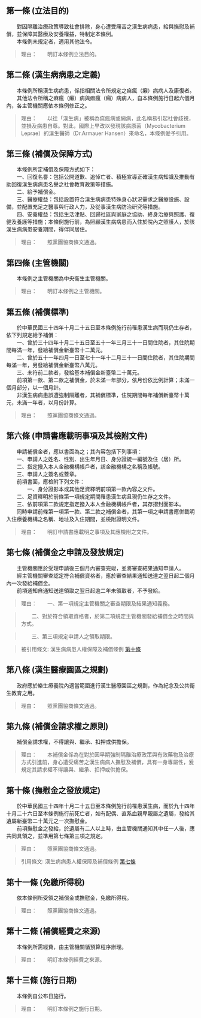 第一條 (立法目的)
-----------------
　　對因隔離治療政策導致社會排除，身心遭受痛苦之漢生病病患，給與撫慰及補償，並保障其醫療及安養權益，特制定本條例。  
　　本條例未規定者，適用其他法令。  
> 理由：　　明訂本條例立法目的。



第二條 (漢生病病患之定義)
-------------------------
　　本條例所稱漢生病病患，係指相關法令所規定之痲瘋（癩）病病人及康復者。  
　　其他法令所稱之痳瘋（癩）病與痲瘋（癩）病病人，自本條例施行日起六個月內，各主管機關應依本條例修正之。  
> 理由：　　以往「漢生病」被稱為痲瘋病或癩病，此名稱易引起社會歧視，並損及病患自尊。對此，國際上早改以發現該病原菌（Mycobacterium Leprae）的漢生醫師（Dr.Armauer Hansen）來命名，本條例爰予引用。



第三條 (補償及保障方式)
-----------------------
　　本條例所定補償及保障方式如下：  
　　一、回復名譽：包括公開道歉、追悼亡者、積極宣導正確漢生病知識及推動有助回復漢生病病患名譽之社會教育政策等措施。  
　　二、給予補償金。  
　　三、醫療權益：包括設置符合漢生病病患特殊身心狀況需求之醫療設施、設備，並配置充足之醫事與行政人力，及從事漢生病防治研究等措施。  
　　四、安養權益：包括生活津貼、回歸社區與家庭之協助、終身治療與照護、復健及養護等措施；本條例施行前，為照顧漢生病病患而入住於院內之照護人，於該漢生病病患安養期間，得伴同居住。  
> 理由：　　照黨團協商條文通過。



第四條 (主管機關)
-----------------
　　本條例之主管機關為中央衛生主管機關。  
> 理由：　　明訂本條例之主管機關。



第五條 (補償標準)
-----------------
　　於中華民國三十四年十月二十五日至本條例施行前罹患漢生病而現仍生存者，依下列規定給予補償：  
　　一、曾於三十四年十月二十五日至五十一年三月三十一日間住院者，其住院期間每滿一年，發給補償金新臺幣十二萬元。  
　　二、曾於五十一年四月一日至七十一年十二月三十一日間住院者，其住院期間每滿一年，另發給補償金新臺幣八萬元。  
　　三、未符前二款者，發給基本補償金新臺幣二十萬元。  
　　前項第一款、第二款之補償金，於未滿一年部分，依月份依比例計算；未滿一個月部分，以一個月計。  
　　非漢生病病患誤遭強制隔離者，其補償標準，住院期間每年補償新臺幣十萬元，未滿一年者，以月份計算。  
> 理由：　　照黨團協商條文通過。



第六條 (申請書應載明事項及其檢附文件)
-------------------------------------
　　申請補償金者，應以書面為之；其內容包括下列事項：  
　　一、申請人之姓名、性別、出生年月日、身分證統一編號及住（居）所。  
　　二、指定撥入本人金融機構帳戶者，該金融機構之名稱及帳號。  
　　三、申請人之簽名或蓋章。  
　　前項書面，應檢附下列文件：  
　　　　一、身分證影本或其他足資釋明前項第一款內容之文件。  
　　二、足資釋明於前條第一項規定期間罹患漢生病且現仍生存之文件。  
　　三、依前項第二款規定指定撥入本人金融機構帳戶者，其存摺封面影本。  
　　同時申請前條第一項第一款、第二款之補償金者，其第一項之申請書應併載明入住療養機構之名稱、地址及入住期間，並檢附證明文件。  
> 理由：　　明訂申請書應載明之事項及其應檢附之文件。



第七條 (補償金之申請及發放規定)
-------------------------------
　　主管機關應於受理申請後三個月內審查完竣，並將審查結果通知申請人。  
　　經主管機關審查認定符合補償資格者，應於審查結果通知送達之翌日起二個月內一次發給補償金。  
　　前項通知自通知送達領取之翌日起逾二年未領取者，不予發給。  
> 理由：　　一、第一項規定主管機關之審查期限及結果通知義務。

> 　　二、對於符合領取資格者，於第二項規定主管機關發給補償金之時間與方式。

> 　　三、第三項規定申請人之領取期限。

> 被引用條文: 漢生病病患人權保障及補償條例 [第十條](5145#第十條-撫慰金之發放規定)



第八條 (漢生醫療園區之規劃)
---------------------------
　　政府應於樂生療養院內適當範圍進行漢生醫療園區之規劃，作為紀念及公共衛生教育之用。  
> 理由：　　照黨團協商條文通過。



第九條 (補償金請求權之原則)
---------------------------
　　補償金請求權，不得讓與、繼承、扣押或供擔保。  
> 理由：　　本補償金係為在對於因早期強制隔離治療政策與有效藥物及治療方式引進前，身心遭受痛苦之漢生病病人撫慰及補償，具有一身專屬性，爰規定其請求權不得讓與、繼承、扣押或供擔保。



第十條 (撫慰金之發放規定)
-------------------------
　　於中華民國三十四年十月二十五日至本條例施行前罹患漢生病，而於九十四年十月二十六日至本條例施行前死亡者，如有配偶、直系血親卑親屬之遺屬，發給其遺屬新臺幣二十萬元之一次撫慰金。  
　　前項撫慰金之發給，於遺屬有二人以上時，由主管機關通知其中任一人後，應共同具領之，並準用第七條第三項之規定。  
> 理由：　　照黨團協商條文通過。

> 引用條文: 漢生病病患人權保障及補償條例 [第七條](5145#第七條-補償金之申請及發放規定)



第十一條 (免繳所得稅)
---------------------
　　依本條例所受領之補償金或撫慰金，免繳所得稅。  
> 理由：　　照黨團協商條文通過。



第十二條 (補償經費之來源)
-------------------------
　　本條例所需經費，由主管機關循預算程序辦理。  
> 理由：　　明訂本條例經費之來源。



第十三條 (施行日期)
-------------------
　　本條例自公布日施行。  
> 理由：　　明訂本條例之施行日期。